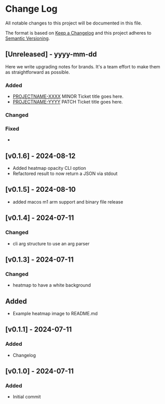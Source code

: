 
# Change Log
All notable changes to this project will be documented in this file.
 
The format is based on [Keep a Changelog](http://keepachangelog.com/)
and this project adheres to [Semantic Versioning](http://semver.org/).
 
## [Unreleased] - yyyy-mm-dd
 
Here we write upgrading notes for brands. It's a team effort to make them as
straightforward as possible.
 
### Added
- [PROJECTNAME-XXXX](http://tickets.projectname.com/browse/PROJECTNAME-XXXX)
  MINOR Ticket title goes here.
- [PROJECTNAME-YYYY](http://tickets.projectname.com/browse/PROJECTNAME-YYYY)
  PATCH Ticket title goes here.
 
### Changed
 
### Fixed
 -

## [v0.1.6] - 2024-08-12
- Added heatmap opacity CLI option
- Refactored result to now return a JSON via stdout

## [v0.1.5] - 2024-08-10
- added macos m1 arm support and binary file release

## [v0.1.4] - 2024-07-11
 
### Changed
- cli arg structure to use an arg parser

## [v0.1.3] - 2024-07-11
 
### Changed
- heatmap to have a white background

## Added
- Example heatmap image to README.md


## [v0.1.1] - 2024-07-11
 
### Added
- Changelog

## [v0.1.0] - 2024-07-11
 
### Added
- Initial commit
